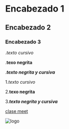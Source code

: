# Encabezado 1
## Encabezado 2
### Encabezado 3

.*texto cursivo*

.**texo negrita**

.***texto negrita y cursiva***

1.*texto cursivo*

2.**texo negrita**

3.***texto negrita y cursiva***

[clase meet]()

![logo](https://www.google.com/url?sa=i&url=https%3A%2F%2Fwww.istockphoto.com%2Fes%2Ffotos%2Ftodo-imagenes-de-amor&psig=AOvVaw3hgQnCSqV_rzL7lD9VmOXT&ust=1743024129794000&source=images&cd=vfe&opi=89978449&ved=0CBQQjRxqFwoTCJi1kIKVpowDFQAAAAAdAAAAABAE)
